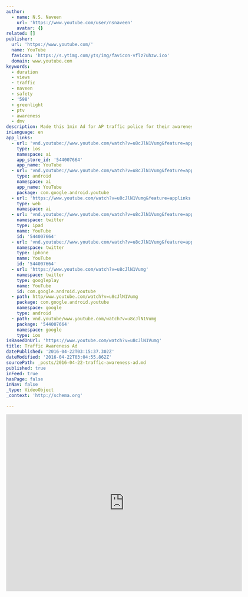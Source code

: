 ```yaml
---
author:
  - name: N.S. Naveen
    url: 'https://www.youtube.com/user/nsnaveen'
    avatar: {}
related: []
publisher:
  url: 'https://www.youtube.com/'
  name: YouTube
  favicon: 'https://s.ytimg.com/yts/img/favicon-vflz7uhzw.ico'
  domain: www.youtube.com
keywords:
  - duration
  - views
  - traffic
  - naveen
  - safety
  - '598'
  - greenlight
  - ptv
  - awareness
  - dmv
description: Made this 1min Ad for AP traffic police for their awareness program.
inLanguage: en
app_links:
  - url: 'vnd.youtube://www.youtube.com/watch?v=u8cJlN1Vumg&feature=applinks'
    type: ios
    namespace: ai
    app_store_id: '544007664'
    app_name: YouTube
  - url: 'vnd.youtube://www.youtube.com/watch?v=u8cJlN1Vumg&feature=applinks'
    type: android
    namespace: ai
    app_name: YouTube
    package: com.google.android.youtube
  - url: 'https://www.youtube.com/watch?v=u8cJlN1Vumg&feature=applinks'
    type: web
    namespace: ai
  - url: 'vnd.youtube://www.youtube.com/watch?v=u8cJlN1Vumg&feature=applinks'
    namespace: twitter
    type: ipad
    name: YouTube
    id: '544007664'
  - url: 'vnd.youtube://www.youtube.com/watch?v=u8cJlN1Vumg&feature=applinks'
    namespace: twitter
    type: iphone
    name: YouTube
    id: '544007664'
  - url: 'https://www.youtube.com/watch?v=u8cJlN1Vumg'
    namespace: twitter
    type: googleplay
    name: YouTube
    id: com.google.android.youtube
  - path: http/www.youtube.com/watch?v=u8cJlN1Vumg
    package: com.google.android.youtube
    namespace: google
    type: android
  - path: vnd.youtube/www.youtube.com/watch?v=u8cJlN1Vumg
    package: '544007664'
    namespace: google
    type: ios
isBasedOnUrl: 'https://www.youtube.com/watch?v=u8cJlN1Vumg'
title: Traffic Awareness Ad
datePublished: '2016-04-22T03:15:37.302Z'
dateModified: '2016-04-22T03:04:55.862Z'
sourcePath: _posts/2016-04-22-traffic-awareness-ad.md
published: true
inFeed: true
hasPage: false
inNav: false
_type: VideoObject
_context: 'http://schema.org'

---
```

<iframe src="https://cdn.embedly.com/widgets/media.html?src=https%3A%2F%2Fwww.youtube.com%2Fembed%2Fu8cJlN1Vumg%3Ffeature%3Doembed&amp;url=https%3A%2F%2Fwww.youtube.com%2Fwatch%3Fv%3Du8cJlN1Vumg&amp;image=https%3A%2F%2Fi.ytimg.com%2Fvi%2Fu8cJlN1Vumg%2Fhqdefault.jpg&amp;key=b7d04c9b404c499eba89ee7072e1c4f7&amp;type=text%2Fhtml&amp;schema=youtube" width="640" height="480" scrolling="no" frameborder="0" allowfullscreen="" style=""></iframe>